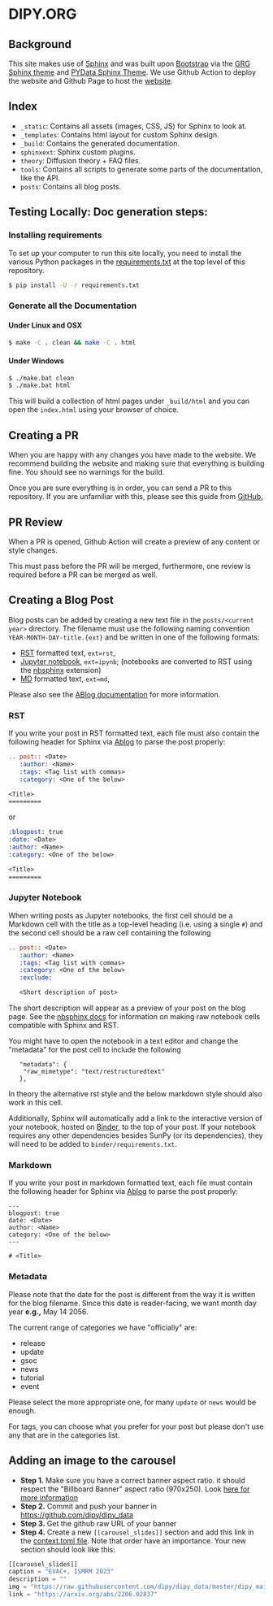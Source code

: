 # DIPY.ORG

## Background

This site makes use of [Sphinx](https://www.sphinx-doc.org/en/stable/) and was built upon [Bootstrap](https://getbootstrap.com) via the [GRG Sphinx theme](https://github.com/GRG-Projects/grg-sphinx-theme) and [PYData Sphinx Theme](https://pydata-sphinx-theme.readthedocs.io/en/latest/).
We use Github Action to deploy the website and Github Page to host the [website](https://dipy.github.io/dipy.org/).
## Index

- `_static`: Contains all assets (images, CSS, JS) for Sphinx to look at.
- `_templates`: Contains html layout for custom Sphinx design.
- `_build`: Contains the generated documentation.
- `sphinxext`: Sphinx custom plugins.
- `theory`: Diffusion theory + FAQ files.
- `tools`: Contains all scripts to generate some parts of the documentation, like the API.
- `posts`: Contains all blog posts.

## Testing Locally: Doc generation steps:

### Installing requirements

To set up your computer to run this site locally, you need to install the various Python packages in the [requirements.txt](requirements.txt) at the top level of this repository.

```bash
$ pip install -U -r requirements.txt
```

### Generate all the Documentation

#### Under Linux and OSX

```bash
$ make -C . clean && make -C . html
```

#### Under Windows

```bash
$ ./make.bat clean
$ ./make.bat html
```

This will build a collection of html pages under `_build/html` and you can open the `index.html` using your browser of choice.

## Creating a PR

When you are happy with any changes you have made to the website.
We recommend building the website and making sure that everything is building fine.
You should see no warnings for the build.

Once you are sure everything is in order, you can send a PR to this repository.
If you are unfamiliar with this, please see this guide from [GitHub.](https://help.github.com/articles/about-pull-requests/)

## PR Review

When a PR is opened, Github Action will create a preview of any content or style changes.

This must pass before the PR will be merged, furthermore, one review is required before a PR can be merged as well.

## Creating a Blog Post

Blog posts can be added by creating a new text file in the `posts/<current year>` directory.
The filename must use the following naming convention `YEAR-MONTH-DAY-title.{ext}` and be written in one of the following formats:

- [RST](https://www.sphinx-doc.org/en/stable/rest.html) formatted text, `ext=rst`,
- [Jupyter notebook](https://jupyter.org/), `ext=ipynb`; (notebooks are converted to RST using the [nbsphinx](https://nbsphinx.readthedocs.io) extension)
- [MD](https://www.markdownguide.org/cheat-sheet/) formatted text, `ext=md`,

Please also see the [ABlog documentation](https://ablog.readthedocs.io/) for more information.

### RST

If you write your post in RST formatted text, each file must also contain the following header for Sphinx via [Ablog](https://github.com/sunpy/ablog) to parse the post properly:

```rst
.. post:: <Date>
   :author: <Name>
   :tags: <Tag list with commas>
   :category: <One of the below>

<Title>
=========

```

or

```rst
:blogpost: true
:date: <Date>
:author: <Name>
:category: <One of the below>

<Title>
=========

```

### Jupyter Notebook

When writing posts as Jupyter notebooks, the first cell should be a Markdown cell with the title as a top-level heading (i.e. using a single `#`) and the second cell should be a raw cell containing the following

```rst
.. post:: <Date>
   :author: <Name>
   :tags: <Tag list with commas>
   :category: <One of the below>
   :exclude:

   <Short description of post>
```

The short description will appear as a preview of your post on the blog page.
See the [nbsphinx docs](https://nbsphinx.readthedocs.io/raw-cells.html) for information on making raw notebook cells compatible with Sphinx and RST.

You might have to open the notebook in a text editor and change the "metadata" for the post cell to include the following

```
   "metadata": {
    "raw_mimetype": "text/restructuredtext"
   },
```

In theory the alternative rst style and the below markdown style should also work in this cell.

Additionally, Sphinx will automatically add a link to the interactive version of your notebook, hosted on [Binder](https://mybinder.org/), to the top of your post.
If your notebook requires any other dependencies besides SunPy (or its dependencies), they will need to be added to `binder/requirements.txt`.

### Markdown

If you write your post in markdown formatted text, each file must contain the following header for Sphinx via [Ablog](https://github.com/sunpy/ablog) to parse the post properly:

```
---
blogpost: true
date: <Date>
author: <Name>
category: <One of the below>
---

# <Title>

```

### Metadata

Please note that the date for the post is different from the way it is written for the blog filename.
Since this date is reader-facing, we want month day year **e.g.,** May 14 2056.

The current range of categories we have "officially" are:

- release
- update
- gsoc
- news
- tutorial
- event

Please select the more appropriate one, for many `update` or `news` would be enough.

For tags, you can choose what you prefer for your post but please don't use any that are in the categories list.

## Adding an image to the carousel

- **Step 1.** Make sure you have a correct banner aspect ratio. it should respect the "Billboard Banner" aspect ratio (970x250).
  Look [here for more information](https://www.match2one.com/blog/standard-banner-sizes/#:~:text=Billboard)
- **Step 2.** Commit and push your banner in https://github.com/dipy/dipy_data
- **Step 3.** Get the github raw URL of your banner
- **Step 4.** Create a new `[[carousel_slides]]` section and add this link in the [context.toml file](https://github.com/dipy/dipy.org/blob/15a48e058f76be5e76977e71ee5b108077ba9512/context/context.toml#L1). Note that order have an importance. Your new section should look like this:
```python
[[carousel_slides]]
caption = "EVAC+, ISMRM 2023"
description = ""
img = "https://raw.githubusercontent.com/dipy/dipy_data/master/dipy_main_evac.png"
link = "https://arxiv.org/abs/2206.02837"
```

